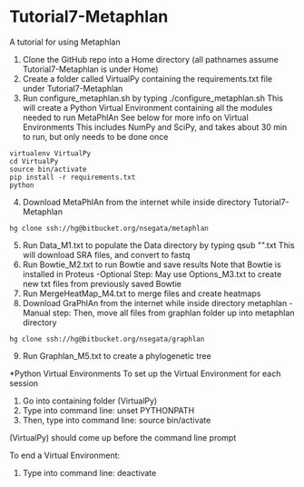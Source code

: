 # Tutorial7-Metaphlan
A tutorial for using Metaphlan


1. Clone the GitHub repo into a Home directory (all pathnames assume Tutorial7-Metaphlan is under Home)
2. Create a folder called VirtualPy containing the requirements.txt file under Tutorial7-Metaphlan
3. Run configure_metaphlan.sh by typing ./configure_metaphlan.sh
	This will create a Python Virtual Environment containing all the modules needed to run MetaPhlAn
	See below for more info on Virtual Environments
	This includes NumPy and SciPy, and takes about 30 min to run, but only needs to be done once
```
virtualenv VirtualPy
cd VirtualPy
source bin/activate
pip install -r requirements.txt
python
```
4. Download MetaPhlAn from the internet while inside directory Tutorial7-Metaphlan
```
hg clone ssh://hg@bitbucket.org/nsegata/metaphlan

```
5. Run Data_M1.txt to populate the Data directory
	by typing qsub "".txt
	This will download SRA files, and convert to fastq
6. Run Bowtie_M2.txt to run Bowtie and save results
	Note that Bowtie is installed in Proteus
	-Optional Step: May use Options_M3.txt to create new txt files from previously saved Bowtie
7. Run MergeHeatMap_M4.txt to merge files and create heatmaps
8. Download GraPhlAn from the internet while inside directory metaphlan
	-Manual step: Then, move all files from graphlan folder up into metaphlan directory
```
hg clone ssh://hg@bitbucket.org/nsegata/graphlan

```
9. Run Graphlan_M5.txt to create a phylogenetic tree


*Python Virtual Environments
To set up the Virtual Environment for each session
1. Go into containing folder (VirtualPy)
2. Type into command line: unset PYTHONPATH
3. Then, type into command line: source bin/activate

(VirtualPy) should come up before the command line prompt

To end a Virtual Environment:
1. Type into command line: deactivate
